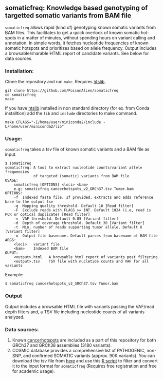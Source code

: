 ## somaticfreq: Knowledge based genotyping of targetted somatic variants from BAM file

`somaticfreq` allows rapid (kind of) genotyping known somatic variants from BAM files. This facilitates to get a quick overlook of known somatic hot-spots in a matter of minutes, without spending hours on variant calling and annotation. In simple words, it fetches nucleotide frequencies of known somatic hotspots and prioritizes based on allele frequency. Output includes a browsable/sharable HTML report of candidate variants. See below for data sources. 

### Installation: 

Clone the repository and run `make`. Requires [htslib](https://github.com/samtools/htslib). 

```
git clone https://github.com/PoisonAlien/somaticfreq
cd somaticfreq
make
```

If you have [htslib](https://github.com/samtools/htslib) installed in non standard directory (for ex. from Conda installtion) add the `lib` and `include` directories to make command.

```
make CFLAGS="-I/home/user/miniconda2/include -L/home/user/miniconda2/lib"
```

### Usage:

`somaticfreq` takes a tsv file of known somatic variants and a BAM file as input.

```
$ somaticreq
somaticfreq: A tool to extract nucleotide counts/variant allele frequencies
             of targeted (somatic) variants from BAM file
USAGE:
    somaticfreq [OPTIONS] <loci> <bam>
    e.g; somaticfreq cancerhotspots_v2_GRCh37.tsv Tumor.bam
OPTIONS:
    -f  Indexed fasta file. If provided, extracts and adds reference base to the output tsv
    -q  Mapping quality threshold. Default 10 [Read filter]
    -F  Exclude reads with FLAGS >= INT. Default 1024 (i.e, read is PCR or optical duplicate) [Read filter]
    -v  VAF threshold. Default 0.05 [Variant filter]
    -d  Depth of coverage threshold. Default 30 [Variant filter]
    -t  Min. number of reads supporting tumor allele. Default 8 [Variant filter]
    -o  Output file basename. Default parses from basename of BAM file
ARGS:
    <loci>   variant file
    <bam>    Indexed BAM file
OUPUT:
    <output>.html   A browsable html report of variants post filtering
    <output>.tsv    TSV file with nucletide counts and VAF for all variants
```

Example:
```
$ somaticfreq cancerhotspots_v2_GRCh37.tsv Tumor.bam 
```

### Output

Output includes a browsable HTML file with variants passing the VAF/read depth filters and, a TSV file including nucleotide counts of all variants analyzed.

### Data sources: 

1. Known [cancerhotspots](https://www.cancerhotspots.org/#/download) are included as a part of this repository for both GRCh37 and GRCh38 assemblies (3180 variants).
2. COSMIC database provides a comprehensive list of PATHOGENIC, non-SNP, and confirmed SOMATIC variants (approx. 90K variants). You can download the tsv file from [here](https://cancer.sanger.ac.uk/cosmic/download) and use this [R script](https://gist.github.com/PoisonAlien/fa4199e34a089a873820fd46eba028df) to filter and convert it to the input format for `somaticfreq` (Requires free registration and free for academic usage).